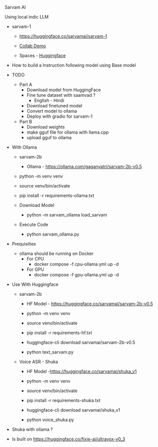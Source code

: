 Sarvam AI

Using local indic LLM

- sarvam-1
    - https://huggingface.co/sarvamai/sarvam-1
    - [Collab Demo](https://colab.research.google.com/drive/1nGstaG4grFdUvLFdKCrBSq5UAZBoUO32?usp=sharing)

    - Spaces - [Huggingface](https://huggingface.co/spaces/gaganyatri/sarvam-1-demo?logs=container)

- How to build a Instruction following model using Base model


- TODO
    - Part A
        - Download model from HuggingFace
        - Fine tune dataset with saamvad ?
            - English - Hindi
        - Download finetuned model
        - Convert model to ollama
        - Deploy with gradio for sarvam-1
    - Part B
        - Download weights
        - make gguf file for ollama with llama.cpp
        - upload gguf to ollama

- With Ollama
    - sarvam-2b 
        - Ollama - https://ollama.com/gaganyatri/sarvam-2b-v0.5
    - python -m venv venv
    - source venv/bin/activate
    - pip install -r requirements-ollama.txt

    - Download Model 
        -  python -m sarvam_ollama load_sarvam
    - Execute Code
        - python sarvam_ollama.py

- Prequisities
    - ollama should be running on Docker
        - For CPU
            - docker compose -f cpu-ollama.yml up -d
        - For GPU
            - docker compose -f gpu-ollama.yml up -d

- Use With Huggingface
    - sarvam-2b
        - HF Model -  https://huggingface.co/sarvamai/sarvam-2b-v0.5

        - python -m venv venv
        - source venv/bin/activate
        - pip install -r requirements-hf.txt
        - huggingface-cli download sarvamai/sarvam-2b-v0.5


        - python text_sarvam.py

    - Voice ASR - Shuka
        - HF Model -https://huggingface.co/sarvamai/shuka_v1
        - python -m venv venv
        - source venv/bin/activate
        - pip install -r requirements-shuka.txt
        - huggingface-cli download sarvamai/shuka_v1

        - python voice_shuka.py


- Shuka with ollama ?


- Is built on https://huggingface.co/fixie-ai/ultravox-v0_3

